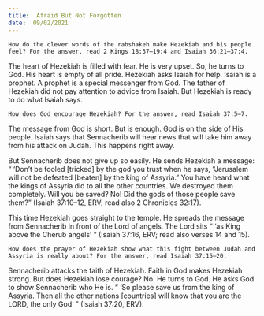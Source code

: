 ```yaml
---
title:  Afraid But Not Forgotten 
date:  09/02/2021
---
```


`How do the clever words of the rabshakeh make Hezekiah and his people feel? For the answer, read 2 Kings 18:37–19:4 and Isaiah 36:21–37:4.`

The heart of Hezekiah is filled with fear. He is very upset. So, he turns to God. His heart is empty of all pride. Hezekiah asks Isaiah for help. Isaiah is a prophet. A prophet is a special messenger from God. The father of Hezekiah did not pay attention to advice from Isaiah. But Hezekiah is ready to do what Isaiah says.

`How does God encourage Hezekiah? For the answer, read Isaiah 37:5–7.`

The message from God is short. But is enough. God is on the side of His people. Isaiah says that Sennacherib will hear news that will take him away from his attack on Judah. This happens right away.

But Sennacherib does not give up so easily. He sends Hezekiah a message: “ ‘Don’t be fooled [tricked] by the god you trust when he says, “Jerusalem will not be defeated [beaten] by the king of Assyria.” You have heard what the kings of Assyria did to all the other countries. We destroyed them completely. Will you be saved? No! Did the gods of those people save them?” (Isaiah 37:10–12, ERV; read also 2 Chronicles 32:17).

This time Hezekiah goes straight to the temple. He spreads the message from Sennacherib in front of the Lord of angels. The Lord sits “ ‘as King above the Cherub angels’ ” (Isaiah 37:16, ERV; read also verses 14 and 15).

`How does the prayer of Hezekiah show what this fight between Judah and Assyria is really about? For the answer, read Isaiah 37:15–20.`

Sennacherib attacks the faith of Hezekiah. Faith in God makes Hezekiah strong. But does Hezekiah lose courage? No. He turns to God. He asks God to show Sennacherib who He is. “ ‘So please save us from the king of Assyria. Then all the other nations [countries] will know that you are the LORD, the only God’ ” (Isaiah 37:20, ERV).